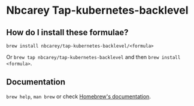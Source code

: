 # Nbcarey Tap-kubernetes-backlevel

## How do I install these formulae?

`brew install nbcarey/tap-kubernetes-backlevel/<formula>`

Or `brew tap nbcarey/tap-kubernetes-backlevel` and then `brew install <formula>`.

## Documentation

`brew help`, `man brew` or check [Homebrew's documentation](https://docs.brew.sh).

